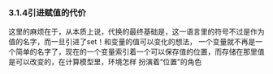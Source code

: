 ### 3.1.4引进赋值的代价

这里的麻烦在于，从本质上说，代换的最终基础是，这一语言里的符号不过是作为值的名字，而一旦引进了set！和变量的值可以变化的想法，
一个变量就不再是一个简单的名字了，现在的一个变量索引着一个可以保存值的位置，而存储在那里值是可以改变的，在计算模型里，环境怎样
扮演着“位置”的角色
